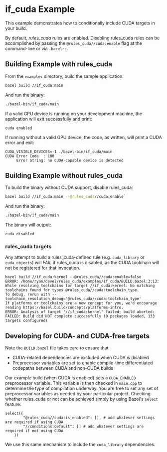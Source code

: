 # if_cuda Example

This example demonstrates how to conditionally include CUDA targets in your build.

By default, _rules_cuda_ rules are enabled. Disabling rules_cuda rules can be accomplished by passing the `@rules_cuda//cuda:enable`
flag at the command-line or via `.bazelrc`. 

## Building Example with rules_cuda

From the `examples` directory, build the sample application:

```bash
bazel build //if_cuda:main
```

And run the binary:
```bash
./bazel-bin/if_cuda/main
```

If a valid GPU device is running on your development machine, the application will exit successfully and print:
```
cuda enabled
```

If running without a valid GPU device, the code, as written, will print a CUDA error and exit:
```
CUDA_VISIBLE_DEVICES=-1 ./bazel-bin/if_cuda/main
CUDA Error Code  : 100
     Error String: no CUDA-capable device is detected
```

## Building Example without rules_cuda

To build the binary without CUDA support, disable rules_cuda:

```bash
bazel build //if_cuda:main --@rules_cuda//cuda:enable`
```

And run the binary:
```bash
./bazel-bin/if_cuda/main
```

The binary will output:
```
cuda disabled
```

### rules_cuda targets

Any attempt to build a rules_cuda-defined rule (e.g. `cuda_library` or `cuda_objects`) will _FAIL_ if rules_cuda is disabled, as the CUDA toolchain will not be registered for that invocation.

```
bazel build //if_cuda:kernel --@rules_cuda//cuda:enable=false
ERROR: /home/ryan/devel/rules_cuda/examples/if_cuda/BUILD.bazel:3:13: While resolving toolchains for target //if_cuda:kernel: No matching toolchains found for types @rules_cuda//cuda:toolchain_type.
To debug, rerun with --toolchain_resolution_debug='@rules_cuda//cuda:toolchain_type'
If platforms or toolchains are a new concept for you, we'd encourage reading https://bazel.build/concepts/platforms-intro.
ERROR: Analysis of target '//if_cuda:kernel' failed; build aborted:
FAILED: Build did NOT complete successfully (0 packages loaded, 133 targets configured)
```

## Developing for CUDA- and CUDA-free targets

Note the `BUILD.bazel` file takes care to ensure that
- CUDA-related dependencies are excluded when CUDA is disabled
- Preprocessor variables are set to enable compile-time differentiated codepaths between CUDA and non-CUDA builds

Our example build (when CUDA is enabled) sets a `CUDA_ENABLED` preprocessor variable. This variable is then checked in `main.cpp` to determine
the type of compilation underway. You are free to set any set of preprocessor variables as needed by your particular project. Checking whether
rules_cuda or not can be achieved simply by using Bazel's `select` feature:

```
select({
        "@rules_cuda//cuda:is_enabled": [], # add whatever settings are required if using CUDA
        "//conditions:default": [] # add whatever settings are required if not using CUDA
    })
```

We use this same mechanism to include the `cuda_library` dependencies.